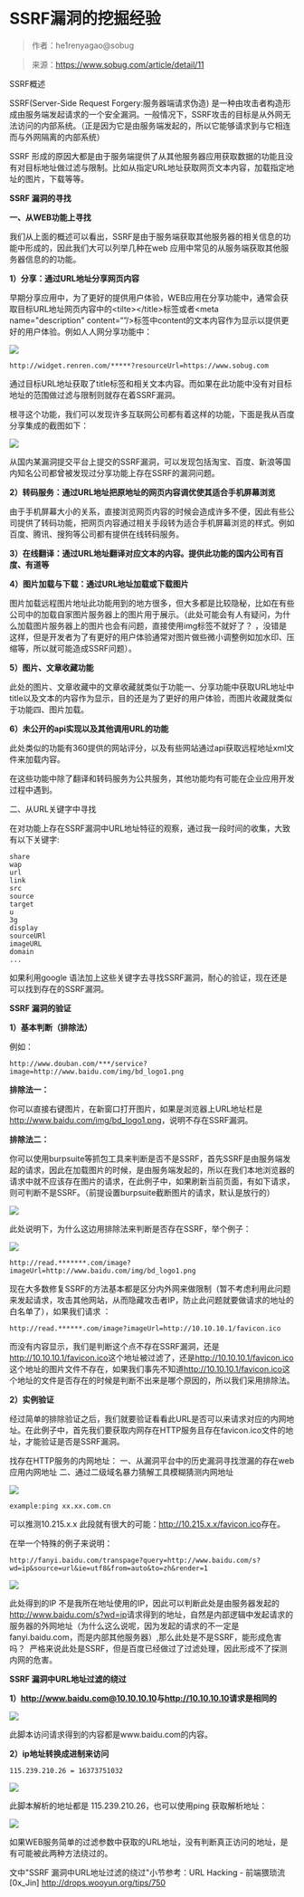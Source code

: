 <!--yml
category: web
date: 2022-07-01 00:00:00
-->

# SSRF漏洞的挖掘经验

> 作者：he1renyagao@sobug

> 来源：https://www.sobug.com/article/detail/11

SSRF概述

SSRF(Server-Side Request Forgery:服务器端请求伪造) 是一种由攻击者构造形成由服务端发起请求的一个安全漏洞。一般情况下，SSRF攻击的目标是从外网无法访问的内部系统。（正是因为它是由服务端发起的，所以它能够请求到与它相连而与外网隔离的内部系统）

SSRF 形成的原因大都是由于服务端提供了从其他服务器应用获取数据的功能且没有对目标地址做过滤与限制。比如从指定URL地址获取网页文本内容，加载指定地址的图片，下载等等。

**SSRF 漏洞的寻找**

**一、从WEB功能上寻找**

我们从上面的概述可以看出，SSRF是由于服务端获取其他服务器的相关信息的功能中形成的，因此我们大可以列举几种在web 应用中常见的从服务端获取其他服务器信息的的功能。

**1）分享：通过URL地址分享网页内容**

早期分享应用中，为了更好的提供用户体验，WEB应用在分享功能中，通常会获取目标URL地址网页内容中的&lt;tilte&gt;&lt;/title&gt;标签或者&lt;meta name="description" content=“”/&gt;标签中content的文本内容作为显示以提供更好的用户体验。例如人人网分享功能中：

![](//asset.sobug.com/uploads/image/c39782d2410861075435c688c770dba7.png)

```
http://widget.renren.com/*****?resourceUrl=https://www.sobug.com
```

通过目标URL地址获取了title标签和相关文本内容。而如果在此功能中没有对目标地址的范围做过滤与限制则就存在着SSRF漏洞。

根寻这个功能，我们可以发现许多互联网公司都有着这样的功能，下面是我从百度分享集成的截图如下：

![](//asset.sobug.com/uploads/image/f3806592013a8abf95b5d11146e79615.png)

从国内某漏洞提交平台上提交的SSRF漏洞，可以发现包括淘宝、百度、新浪等国内知名公司都曾被发现过分享功能上存在SSRF的漏洞问题。

**2）转码服务：通过URL地址把原地址的网页内容调优使其适合手机屏幕浏览**

由于手机屏幕大小的关系，直接浏览网页内容的时候会造成许多不便，因此有些公司提供了转码功能，把网页内容通过相关手段转为适合手机屏幕浏览的样式。例如百度、腾讯、搜狗等公司都有提供在线转码服务。

**3）在线翻译：通过URL地址翻译对应文本的内容。提供此功能的国内公司有百度、有道等**

**4）图片加载与下载：通过URL地址加载或下载图片**

图片加载远程图片地址此功能用到的地方很多，但大多都是比较隐秘，比如在有些公司中的加载自家图片服务器上的图片用于展示。（此处可能会有人有疑问，为什么加载图片服务器上的图片也会有问题，直接使用img标签不就好了？ ，没错是这样，但是开发者为了有更好的用户体验通常对图片做些微小调整例如加水印、压缩等，所以就可能造成SSRF问题）。

**5）图片、文章收藏功能**

此处的图片、文章收藏中的文章收藏就类似于功能一、分享功能中获取URL地址中title以及文本的内容作为显示，目的还是为了更好的用户体验，而图片收藏就类似于功能四、图片加载。

**6）未公开的api实现以及其他调用URL的功能**

此处类似的功能有360提供的网站评分，以及有些网站通过api获取远程地址xml文件来加载内容。

在这些功能中除了翻译和转码服务为公共服务，其他功能均有可能在企业应用开发过程中遇到。

二、从URL关键字中寻找

在对功能上存在SSRF漏洞中URL地址特征的观察，通过我一段时间的收集，大致有以下关键字:

```
share
wap
url
link
src
source
target
u
3g
display
sourceURl
imageURL
domain
...
```

如果利用google 语法加上这些关键字去寻找SSRF漏洞，耐心的验证，现在还是可以找到存在的SSRF漏洞。

**SSRF 漏洞的验证**

**1）基本判断（排除法）**

例如：    

```
http://www.douban.com/***/service?image=http://www.baidu.com/img/bd_logo1.png
```

**排除法一：**

你可以直接右键图片，在新窗口打开图片，如果是浏览器上URL地址栏是<http://www.baidu.com/img/bd_logo1.png>，说明不存在SSRF漏洞。

**排除法二：**

你可以使用burpsuite等抓包工具来判断是否不是SSRF，首先SSRF是由服务端发起的请求，因此在加载图片的时候，是由服务端发起的，所以在我们本地浏览器的请求中就不应该存在图片的请求，在此例子中，如果刷新当前页面，有如下请求，则可判断不是SSRF。（前提设置burpsuite截断图片的请求，默认是放行的）

![](//asset.sobug.com/uploads/image/99ca960f591819338a1188d9a77b3f1a.png)

此处说明下，为什么这边用排除法来判断是否存在SSRF，举个例子：

![](//asset.sobug.com/uploads/image/7592b525ca382cd7f97a983a47c1e6ed.png)

```
http://read.*******.com/image?imageUrl=http://www.baidu.com/img/bd_logo1.png
```

现在大多数修复SSRF的方法基本都是区分内外网来做限制（暂不考虑利用此问题来发起请求，攻击其他网站，从而隐藏攻击者IP，防止此问题就要做请求的地址的白名单了），如果我们请求 ：

```
http://read.******.com/image?imageUrl=http://10.10.10.1/favicon.ico
```

而没有内容显示，我们是判断这个点不存在SSRF漏洞，还是<http://10.10.10.1/favicon.ico>这个地址被过滤了，还是<http://10.10.10.1/favicon.ico>这个地址的图片文件不存在，如果我们事先不知道<http://10.10.10.1/favicon.ico>这个地址的文件是否存在的时候是判断不出来是哪个原因的，所以我们采用排除法。

**2）实例验证**

经过简单的排除验证之后，我们就要验证看看此URL是否可以来请求对应的内网地址。在此例子中，首先我们要获取内网存在HTTP服务且存在favicon.ico文件的地址，才能验证是否是SSRF漏洞。

找存在HTTP服务的内网地址：
一、从漏洞平台中的历史漏洞寻找泄漏的存在web应用内网地址
二、通过二级域名暴力猜解工具模糊猜测内网地址

![](//asset.sobug.com/uploads/image/0a2992a8e293f191560e41aca9c17d48.png)

```
example:ping xx.xx.com.cn
```

可以推测10.215.x.x 此段就有很大的可能：<http://10.215.x.x/favicon.ico>存在。

在举一个特殊的例子来说明：

```
http://fanyi.baidu.com/transpage?query=http://www.baidu.com/s?wd=ip&source=url&ie=utf8&from=auto&to=zh&render=1
```

![](//asset.sobug.com/uploads/image/e08d5a1a12ce2f1d81d13f1e1d8700ab.png)

此处得到的IP 不是我所在地址使用的IP，因此可以判断此处是由服务器发起的<http://www.baidu.com/s?wd=ip>请求得到的地址，自然是内部逻辑中发起请求的服务器的外网地址（为什么这么说呢，因为发起的请求的不一定是fanyi.baidu.com，而是内部其他服务器）,那么此处是不是SSRF，能形成危害吗？  严格来说此处是SSRF，但是百度已经做过了过滤处理，因此形成不了探测内网的危害。

**SSRF 漏洞中URL地址过滤的绕过**

**1）<http://www.baidu.com@10.10.10.10>与<http://10.10.10.10>请求是相同的**

![](//asset.sobug.com/uploads/image/2ac14c71b17da89cbff1ebc5bd7c7080.png)

此脚本访问请求得到的内容都是www.baidu.com的内容。 

**2）ip地址转换成进制来访问**

```
115.239.210.26 = 16373751032
```

![](//asset.sobug.com/uploads/image/c28aca2138d0cc243091376a02606bca.png)

此脚本解析的地址都是 115.239.210.26，也可以使用ping 获取解析地址：

![](//asset.sobug.com/uploads/image/3026984a9c0d618b5672873e5bd91eb4.png)

如果WEB服务简单的过滤参数中获取的URL地址，没有判断真正访问的地址，是有可能被此两种方法绕过的。

文中"SSRF 漏洞中URL地址过滤的绕过"小节参考：URL Hacking - 前端猥琐流[0x_Jin] <http://drops.wooyun.org/tips/750>